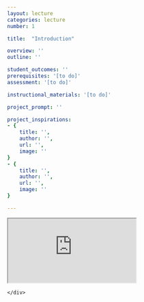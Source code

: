 ```yaml
---
layout: lecture
categories: lecture
number: 1

title:  "Introduction"

overview: ''
outline: ''

student_outcomes: ''
prerequisites: '[to do]'
assessment: '[to do]'

instructional_materials: '[to do]'

project_prompt: ''

project_inspirations:
- { 
    title: '', 
    author: '',
    url: '',
    image: ''
}
- { 
    title: '', 
    author: '',
    url: '',
    image: ''
}

---
```

<div class="row">
	<div class="span8">
		<iframe src="http://alpha.editor.p5js.org/luisa/sketches/ryyAhvlwX"></iframe>
		
	</div>
</div>


<!-- <script type="text/p5">
function setup() {
  createCanvas(100, 100);
}

function draw() {
  background(255, 0, 200);
}
</script> -->








